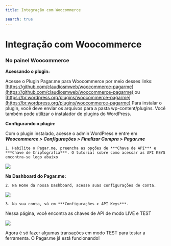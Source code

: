 ```yaml
---
title: Integração com Woocommerce

search: true
---
```


# Integração com Woocommerce

### No painel Woocommerce

**Acessando o plugin:**

Acesse o Plugin Pagar.me para Woocommerce por meio desses links:
[https://github.com/claudiosmweb/woocommerce-pagarme](https://github.com/claudiosmweb/woocommerce-pagarme) ou [https://br.wordpress.org/plugins/woocommerce-pagarme](https://br.wordpress.org/plugins/woocommerce-pagarme)
Para instalar o plugin, você deve enviar os arquivos para a pasta wp-content/plugins. Você também pode utilizar o instalador de
plugins do WordPress.

**Configurando o plugin:**

Com o plugin instalado, acesse o admin WordPress e entre em ***Woocommerce > Configurações > Finalizar Compra > Pagar.me***

    1. Habilite o Pagar.me, preencha as opções de ***Chave de API*** e ***Chave de Criptografia***. O tutorial sobre como acessar as API KEYS encontra-se logo abaixo

![](woocommerce/configurando-plugin.png)

**Na Dashboard do Pagar.me:**

    2. Na Home da nossa Dashboard, acesse suas configurações de conta.

![](woocommerce/dashboard-minha-conta.png)

    3. Na sua conta, vá em ***Configurações > API Keys***.
Nessa página, você encontra as chaves de API de modo LIVE e TEST

![](woocommerce/dashboard-api-keys.png)

Agora é só fazer algumas transações em modo TEST para testar a ferramenta.
O Pagar.me já está funcionando!



